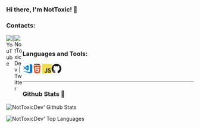 ### Hi there, I'm NotToxic! 👋




### Contacts:

[<img align="left" alt=" | YouTube" width="22px" src="https://cdn.jsdelivr.net/npm/simple-icons@v3/icons/youtube.svg" />][youtube]
[<img align="left" alt="NotToxicDev | Twitter" width="22px" src="https://cdn.jsdelivr.net/npm/simple-icons@v3/icons/twitter.svg" />][twitter]


<br />

### Languages and Tools:

<img align="left" alt="Visual Studio Code" width="26px" src="https://raw.githubusercontent.com/github/explore/80688e429a7d4ef2fca1e82350fe8e3517d3494d/topics/visual-studio-code/visual-studio-code.png" />
<img align="left" alt="HTML5" width="26px" src="https://raw.githubusercontent.com/github/explore/80688e429a7d4ef2fca1e82350fe8e3517d3494d/topics/html/html.png" />

<img align="left" alt="JavaScript" width="26px" src="https://raw.githubusercontent.com/github/explore/80688e429a7d4ef2fca1e82350fe8e3517d3494d/topics/javascript/javascript.png" />

<img align="left" alt="GitHub" width="26px" src="https://raw.githubusercontent.com/github/explore/78df643247d429f6cc873026c0622819ad797942/topics/github/github.png" />

<br />
<br />


---



  ### Github Stats 📄
![NotToxicDev' Github Stats](https://github-readme-stats.vercel.app/api?username=NotToxicDev&theme=vue&count_private=true&show_icons=true)

![NotToxicDev' Top Languages](https://github-readme-stats.vercel.app/api/top-langs/?username=NotToxicDev&layout=compact&theme=vue)




[twitter]: https://twitter.com/NotToxicDev
[youtube]: https://youtube.com/UCJukw7GFBmagAWuRLnStvqA
